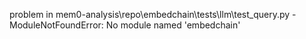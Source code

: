 problem in mem0-analysis\repo\embedchain\tests\llm\test_query.py - ModuleNotFoundError: No module named 'embedchain'

